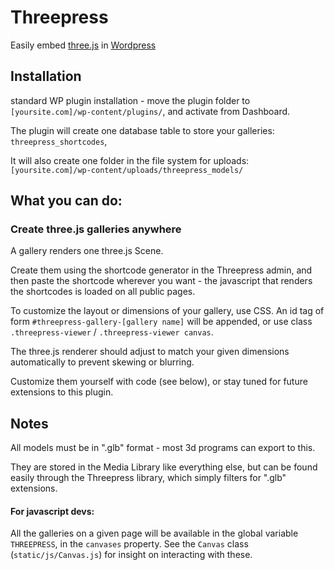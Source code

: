 # Threepress
Easily embed [three.js](https://threejs.org) in [Wordpress](https://github.com/Wordpress/Wordpress)

## Installation
standard WP plugin installation - move the plugin folder to `[yoursite.com]/wp-content/plugins/`, and activate from Dashboard.

The plugin will create one database table to store your galleries:
`threepress_shortcodes`,

It will also create one folder in the file system for uploads: 
`[yoursite.com]/wp-content/uploads/threepress_models/`

## What you can do:

### Create three.js galleries anywhere

A gallery renders one three.js Scene.

Create them using the shortcode generator in the Threepress admin, and then paste the shortcode wherever you want - the javascript that renders the shortcodes is loaded on all public pages.

To customize the layout or dimensions of your gallery, use CSS.  An id tag of form `#threepress-gallery-[gallery name]` will be appended, or use class `.threepress-viewer` / `.threepress-viewer canvas`.

The three.js renderer should adjust to match your given dimensions automatically to prevent skewing or blurring.

Customize them yourself with code (see below), or stay tuned for future extensions to this plugin.

## Notes

All models must be in ".glb" format - most 3d programs can export to this.  

They are stored in the Media Library like everything else, but can be found easily through the Threepress library, which simply filters for ".glb" extensions.

#### For javascript devs:
All the galleries on a given page will be available in the global variable `THREEPRESS`, in the `canvases` property.  See the `Canvas` class (`static/js/Canvas.js`) for insight on interacting with these.  